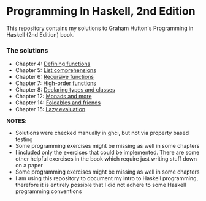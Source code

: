 # Programming In Haskell, 2nd Edition

This repository contains my solutions to Graham Hutton's Programming in Haskell (2nd Edition) book.

### **The solutions**

* Chapter 4: [Defining functions](Chapter4/chapter4.md)
* Chapter 5: [List comprehensions](Chapter5/chapter5.md)
* Chapter 6: [Recursive functions](Chapter6/chapter6.md)
* Chapter 7: [High-order functions](Chapter7/chapter7.md)
* Chapter 8: [Declaring types and classes](Chapter8/chapter8.md)
* Chapter 12: [Monads and more](Chapter12/chapter12.md)
* Chapter 14: [Foldables and friends](Chapter14/chapter14.md)
* Chapter 15: [Lazy evaluation](Chapter15/chapter15.md)

**NOTES**:
* Solutions were checked manually in ghci, but not via property based testing
* Some programming exercises might be missing as well in some chapters
* I included only the exercises that could be implemented. There are some other helpful exercises in the book which require just writing stuff down on a paper
* Some programming exercises might be missing as well in some chapters
* I am using this repository to document my intro to Haskell programming, therefore it is entirely possible that I did not adhere to some Haskell programming conventions
